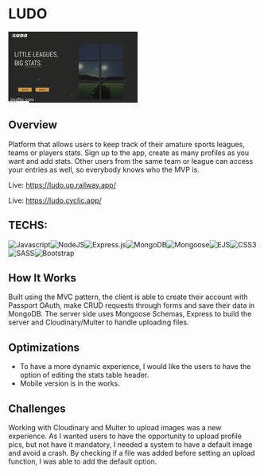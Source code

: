 # LUDO


![Demo gif](public/imgs/dem.gif?raw=true)

## Overview

Platform that allows users to keep track of their amature sports leagues, teams or players stats. Sign up to the app, create as many profiles as you want and add stats. Other users from the same team or league can access your entries as well, so everybody knows who the MVP is.

Live: https://ludo.up.railway.app/ 

Live: https://ludo.cyclic.app/

## TECHS: 
<img alt="Javascript" src="https://img.shields.io/badge/javascript-%23323330.svg?style=flat&logo=javascript&logoColor=%23F7DF1E"><img alt="NodeJS" src="https://img.shields.io/badge/node.js-6DA55F?style=flat&logo=node.js&logoColor=white"><img alt="Express.js" src="https://img.shields.io/badge/express.js-%23404d59.svg?style=flat&logo=express&logoColor=%2361DAFB"><img alt="MongoDB" src="https://img.shields.io/badge/MongoDB-%234ea94b.svg?style=flat&logo=mongodb&logoColor=white"><img alt="Mongoose" src="https://img.shields.io/badge/-mongoose-green"><img alt="EJS" src="https://img.shields.io/badge/-ejs-blue"><img alt="CSS3" src="https://img.shields.io/badge/css3-%231572B6.svg?style=flat&logo=css3&logoColor=white"><img alt="SASS" src="https://img.shields.io/badge/SASS-hotpink.svg?style=flat&logo=SASS&logoColor=white"><img alt="Bootstrap" src="https://img.shields.io/badge/bootstrap-%2338B2AC.svg?style=flat&logo=bootstrap&logoColor=white">


## How It Works

Built using the MVC pattern, the client is able to create their account with Passport OAuth, make CRUD requests through forms and save their data in MongoDB. The server side uses Mongoose Schemas, Express to build the server and Cloudinary/Multer to handle uploading files.

## Optimizations

* To have a more dynamic experience, I would like the users to have the option of editing the stats table header.
* Mobile version is in the works.

## Challenges

Working with Cloudinary and Multer to upload images was a new experience. As I wanted users to have the opportunity to upload profile pics, but not have it mandatory, I needed a system to have a default image and avoid a crash. By checking if a file was added before setting an upload function, I was able to add the default option.


